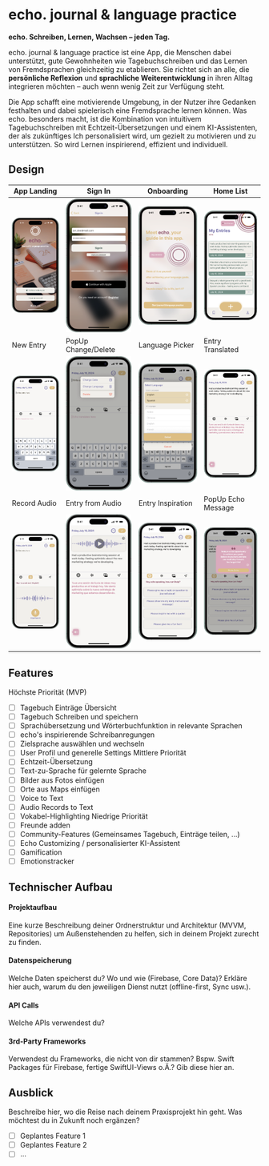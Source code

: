 # echo. journal & language practice

**echo. Schreiben, Lernen, Wachsen – jeden Tag.**

echo. journal & language practice ist eine App, die Menschen dabei unterstützt, gute Gewohnheiten wie Tagebuchschreiben und das Lernen von Fremdsprachen gleichzeitig zu etablieren. Sie richtet sich an alle, die **persönliche Reflexion** und **sprachliche Weiterentwicklung** in ihren Alltag integrieren möchten – auch wenn wenig Zeit zur Verfügung steht.

Die App schafft eine motivierende Umgebung, in der Nutzer ihre Gedanken festhalten und dabei spielerisch eine Fremdsprache lernen können. Was echo. besonders macht, ist die Kombination von intuitivem Tagebuchschreiben mit Echtzeit-Übersetzungen und einem KI-Assistenten, der als zukünftiges Ich personalisiert wird, um gezielt zu motivieren und zu unterstützen. So wird Lernen inspirierend, effizient und individuell.


## Design

| App Landing             | Sign In               | Onboarding             | Home List            |
|--------------------------|-----------------------|------------------------|----------------------|
| ![App Landing](./img/App%20Landing.png) | ![Sign In](./img/Sign%20In.png) | ![Onboarding](./img/echo%20onboarding.png) | ![Home List](./img/Home%20List.png) |
| New Entry               | PopUp Change/Delete | Language Picker        | Entry Translated     |
| ![New Entry](./img/New%20Entry.png) | ![PopUp Change/Delete](./img/PopUp%20Change%20Delete.png) | ![Language Picker](./img/Language%20Picker.png) | ![Entry Translated](./img/Entry%20translated.png) |
| Record Audio            | Entry from Audio     | Entry Inspiration      | PopUp Echo Message   |
| ![Record Audio](./img/Record%20Audio.png) | ![Entry from Audio](./img/Entry%20from%20Audio.png) | ![Entry Inspiration](./img/Echo%20Entry%20Inspiration.png) | ![PopUp Echo Message](./img/PopUp%20Echo%20Message.png) |

## Features

Höchste Priorität (MVP)
- [ ] Tagebuch Einträge Übersicht
- [ ] Tagebuch Schreiben und speichern
- [ ] Sprachübersetzung und Wörterbuchfunktion in relevante Sprachen
- [ ] echo's inspirierende Schreibanregungen
- [ ] Zielsprache auswählen und wechseln
- [ ] User Profil und generelle Settings
Mittlere Priorität
- [ ] Echtzeit-Übersetzung
- [ ] Text-zu-Sprache für gelernte Sprache
- [ ] Bilder aus Fotos einfügen
- [ ] Orte aus Maps einfügen
- [ ] Voice to Text
- [ ] Audio Records to Text
- [ ] Vokabel-Highlighting
Niedrige Priorität
- [ ] Freunde adden
- [ ] Community-Features (Gemeinsames Tagebuch, Einträge teilen, ...)
- [ ] Echo Customizing / personalisierter KI-Assistent
- [ ] Gamification
- [ ] Emotionstracker

## Technischer Aufbau

#### Projektaufbau
Eine kurze Beschreibung deiner Ordnerstruktur und Architektur (MVVM, Repositories) um Außenstehenden zu helfen, sich in deinem Projekt zurecht zu finden.

#### Datenspeicherung
Welche Daten speicherst du? Wo und wie (Firebase, Core Data)? Erkläre hier auch, warum du den jeweiligen Dienst nutzt (offline-first, Sync usw.).

#### API Calls
Welche APIs verwendest du?

#### 3rd-Party Frameworks
Verwendest du Frameworks, die nicht von dir stammen? Bspw. Swift Packages für Firebase, fertige SwiftUI-Views o.Ä.? Gib diese hier an.


## Ausblick
Beschreibe hier, wo die Reise nach deinem Praxisprojekt hin geht. Was möchtest du in Zukunft noch ergänzen?

- [ ] Geplantes Feature 1
- [ ] Geplantes Feature 2
- [ ] ...
